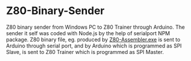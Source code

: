# Z80-Binary-Sender
Z80 binary sender from Windows PC to Z80 Trainer through Arduino.
The sender it self was coded with Node.js by the help of serialport NPM package.
Z80 binary file, eg. produced by [Z80-Assembler.exe](https://github.com/ZulNs/Z80-Assembler/blob/master/VisualBasic2005.NET/obj/Release/Z80_Assembler.exe)
is sent to Arduino through serial port, and by Arduino which is
programmed as SPI Slave, is sent to Z80 Trainer which is programmed as SPI Master.
